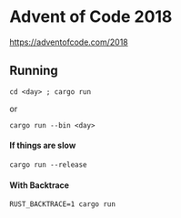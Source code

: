 # Advent of Code 2018

https://adventofcode.com/2018

## Running
`cd <day> ; cargo run`

or

`cargo run --bin <day>`

#### If things are slow

`cargo run --release`

#### With Backtrace

`RUST_BACKTRACE=1 cargo run`